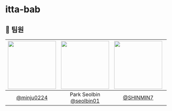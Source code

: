 # itta-bab

## :rice: 팀원
<div align="center">

| <img src="https://avatars.githubusercontent.com/u/128581270?v=4" width="150" height="150"/> | <img src="https://avatars.githubusercontent.com/u/106576062?v=4" width="150" height="150"/> | <img src="https://avatars.githubusercontent.com/u/75729543?v=4" width="150" height="150"/> |<img src="https://avatars.githubusercontent.com/u/174118592?v=4" width="150" height="150"/> |<img src="https://avatars.githubusercontent.com/u/103546300?v=4" width="150" height="150"/> |<img src="https://avatars.githubusercontent.com/u/58172997?v=4" width="150" height="150"/> |
|:-------------------------------------------------------------------------------------------:|:-------------------------------------------------------------------------------------------:|:------------------------------------------------------------------------------------------:|:-------------------------------------------------------------------------------------------:|:-------------------------------------------------------------------------------------------:|:-------------------------------------------------------------------------------------------:|
|                        [@minju0224](https://github.com/minju0224)                        |                 Park Seolbin<br/>[@seolbin01](https://github.com/seolbin01)                 |                    [@SHINMIN7](https://github.com/SHINMIN7)                                |                 [@sung-mini](https://github.com/sung-mini)                 |                 [@Pangtaek](https://github.com/Pangtaek)                 |                 [@enking](https://github.com/enking)                 |

</div>